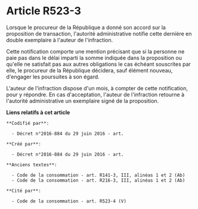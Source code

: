 # Article R523-3

Lorsque le procureur de la République a donné son accord sur la proposition de transaction, l'autorité administrative notifie
cette dernière en double exemplaire à l'auteur de l'infraction.

Cette notification comporte une mention précisant que si la personne ne paie pas dans le délai imparti la somme indiquée dans
la proposition ou qu'elle ne satisfait pas aux autres obligations le cas échéant souscrites par elle, le procureur de la
République décidera, sauf élément nouveau, d'engager les poursuites à son égard.

L'auteur de l'infraction dispose d'un mois, à compter de cette notification, pour y répondre. En cas d'acceptation, l'auteur
de l'infraction retourne à l'autorité administrative un exemplaire signé de la proposition.

**Liens relatifs à cet article**

	**Codifié par**:

	  - Décret n°2016-884 du 29 juin 2016 - art.

	**Créé par**:

	  - Décret n°2016-884 du 29 juin 2016 - art.

	**Anciens textes**:

	  - Code de la consommation - art. R141-3, III, alinéas 1 et 2 (Ab)
	  - Code de la consommation - art. R216-3, III, alinéas 1 et 2 (Ab)

	**Cité par**:

	  - Code de la consommation - art. R523-4 (V)
